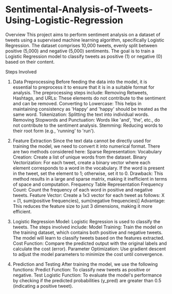 # Sentimental-Analysis-of-Tweets-Using-Logistic-Regression
Overview
This project aims to perform sentiment analysis on a dataset of tweets using a supervised machine learning algorithm, specifically Logistic Regression. The dataset comprises 10,000 tweets, evenly split between positive (5,000) and negative (5,000) sentiments. The goal is to train a Logistic Regression model to classify tweets as positive (1) or negative (0) based on their content.

Steps Involved
1. Data Preprocessing
Before feeding the data into the model, it is essential to preprocess it to ensure that it is in a suitable format for analysis. The preprocessing steps include:
Removing Retweets, Hashtags, and URLs: These elements do not contribute to the sentiment and can be removed.
Converting to Lowercase: This helps in maintaining consistency as 'Happy' and 'happy' should be treated as the same word.
Tokenization: Splitting the text into individual words.
Removing Stopwords and Punctuation: Words like 'and', 'the', etc., do not contribute to the sentiment analysis.
Stemming: Reducing words to their root form (e.g., 'running' to 'run').

2. Feature Extraction
Since the text data cannot be directly used for training the model, we need to convert it into numerical format. There are two methods considered here:
Sparse Representation:
Vocabulary Creation: Create a list of unique words from the dataset.
Binary Vectorization: For each tweet, create a binary vector where each element corresponds to a word in the vocabulary. If the word is present in the tweet, set the element to 1; otherwise, set it to 0.
Drawback: This method results in a large and sparse matrix, making it inefficient in terms of space and computation.
Frequency Table Representation
Frequency Count: Count the frequency of each word in positive and negative tweets.
Feature Vector: Create a 1x3 vector for each tweet as follows:
X = [1, sum(positive frequencies), sum(negative frequencies)]
Advantage: This reduces the feature size to just 3 dimensions, making it more efficient.
3. Logistic Regression Model:
Logistic Regression is used to classify the tweets. The steps involved include:
Model Training: Train the model on the training dataset, which contains both positive and negative tweets. The model will learn to classify tweets based on the features extracted.
Cost Function: Compare the predicted output with the original labels and calculate the cost (error).
Parameter Optimization: Use gradient descent to adjust the model parameters to minimize the cost until convergence.
4. Prediction and Testing
After training the model, we use the following functions:
Predict Function: To classify new tweets as positive or negative.
Test Logistic Function: To evaluate the model's performance by checking if the predicted probabilities (y_pred) are greater than 0.5 (indicating a positive tweet).
